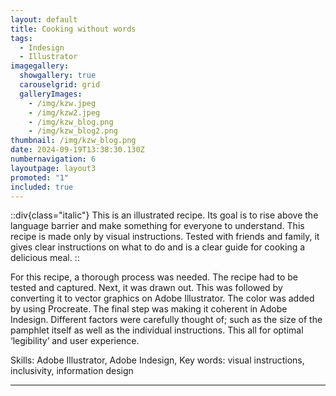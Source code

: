 ```yaml
---
layout: default
title: Cooking without words
tags:
  - Indesign
  - Illustrator
imagegallery:
  showgallery: true
  carouselgrid: grid
  galleryImages:
    - /img/kzw.jpeg
    - /img/kzw2.jpeg
    - /img/kzw_blog.png 
    - /img/kzw_blog2.png
thumbnail: /img/kzw_blog.png
date: 2024-09-19T13:38:30.130Z
numbernavigation: 6
layoutpage: layout3
promoted: "1"
included: true
---
```

::div{class="italic"}
This is an illustrated recipe. Its goal is to rise above the language barrier and make something for everyone to understand. This recipe is made only by visual instructions. Tested with friends and family, it gives clear instructions on what to do and is a clear guide for cooking a delicious meal.
::

For this recipe, a thorough process was needed. The recipe had to be tested and captured. Next, it was drawn out. This was followed by converting it to vector graphics on Adobe Illustrator. The color was added by using Procreate. The final step was making it coherent in Adobe Indesign. Different factors were carefully thought of; such as the size of the pamphlet itself as well as the individual instructions. This all for optimal ‘legibility’ and user experience. 

Skills: Adobe Illustrator, Adobe Indesign, 
Key words: visual instructions, inclusivity, information design

- - -